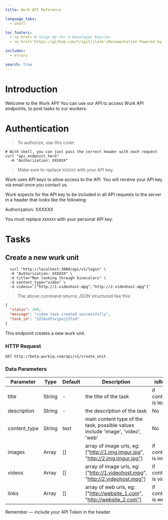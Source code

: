 ```yaml
---
title: Wurk API Reference

language_tabs:
  - shell

toc_footers:
  - <a href='#'>Sign Up for a Developer Key</a>
  - <a href='https://github.com/tripit/slate'>Documentation Powered by Slate</a>

includes:
  - errors

search: true
---
```


# Introduction

Welcome to the Wurk API! You can use our API to access Wurk API endpoints, to post tasks to our wurkers.

<!-- We have language bindings in Shell, Ruby, and Python! You can view code examples in the dark area to the right, and you can switch the programming language of the examples with the tabs in the top right.

This example API documentation page was created with [Slate](https://github.com/tripit/slate). Feel free to edit it and use it as a base for your own API's documentation. -->

# Authentication

> To authorize, use this code:

```shell
# With shell, you can just pass the correct header with each request
curl "api_endpoint_here"
  -H "Authorization: XXXXXX"
```

> Make sure to replace `XXXXXX` with your API key.

Wurk uses API keys to allow access to the API. You will receive your API key via email once you contact us.

Wurk expects for the API key to be included in all API requests to the server in a header that looks like the following:

Authorization: XXXXXX

<aside class="notice">
You must replace <code>XXXXXX</code> with your personal API key.
</aside>

# Tasks

## Create a new wurk unit

```shell
  curl "http://localhost:3000/api/v1/login" \
  -H "Authorization: XXXXXX" \
  -d title="Man looking through binoculars" \
  -d content_type="video" \
  -d videos='["http://1.videohost.mpg","http://2.videohost.mpg"]'
```

> The above command returns JSON structured like this:

```json
{
  "status": 200,
  "message": "video task created successfully",
  "task_id": "3234sdfsvjpoj23fsd"
}
```



This endpoint creates a new wurk unit.

### HTTP Request

`GET http://beta.wurkiq.com/api/v1/create_unit`

### Data Parameters

Parameter | Type | Default | Description | isRequired
--------- | ------- | -------- | ----------- | ---------------------
title | String | - | the title of the task | if content_type is text
description | String | - | the description of the task | No
content_type | String | text | main content type of the task, possible values include 'image', 'video', 'web' | No
images | Array | [] | array of image urls, eg: ["http://1.img.imgur.jpg", "http://2.img.imgur.jpg"] | if content_type is image
videos | Array | [] | array of image urls, eg: ["http://1.videohost.mpg", "http://2.videohost.mpg"] | if content_type is video
links | Array | [] | array of web urls, eg: ["http://website_1.com", "http://website_2.com"] | if content_type is web

<aside class="success">
Remember — include your API Token in the header
</aside>



